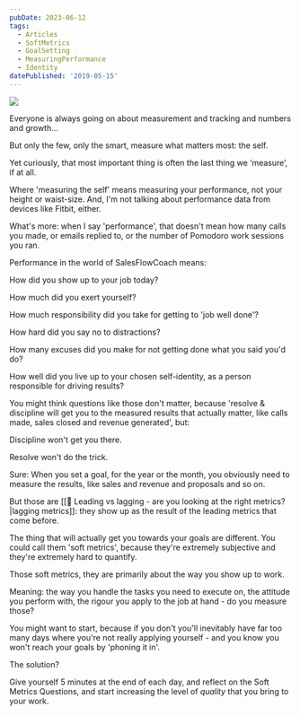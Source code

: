 ```yaml
---
pubDate: 2023-06-12
tags:
  - Articles
  - SoftMetrics
  - GoalSetting
  - MeasuringPerformance
  - Identity
datePublished: '2019-05-15'
---
```


![](Media/SalesFlowCoach.app_Measuring-what-matters_MartinStellar.jpg)

Everyone is always going on about measurement and tracking and numbers and growth...

But only the few, only the smart, measure what matters most: the self.

Yet curiously, that most important thing is often the last thing we ‘measure’, if at all.

Where 'measuring the self' means measuring your performance, not your height or waist-size. And, I'm not talking about performance data from devices like Fitbit, either.

What's more: when I say 'performance', that doesn't mean how many calls you made, or emails replied to, or the number of Pomodoro work sessions you ran.

Performance in the world of SalesFlowCoach means:

How did you show up to your job today?

How much did you exert yourself?

How much responsibility did you take for getting to 'job well done'?

How hard did you say no to distractions?

How many excuses did you make for not getting done what you said you'd do?

How well did you live up to your chosen self-identity, as a person responsible for driving results?

You might think questions like those don't matter, because 'resolve & discipline will get you to the measured results that actually matter, like calls made, sales closed and revenue generated', but:

Discipline won't get you there.

Resolve won't do the trick.

Sure: When you set a goal, for the year or the month, you obviously need to measure the results, like sales and revenue and proposals and so on.

But those are [[📄 Leading vs lagging - are you looking at the right metrics?|lagging metrics]]: they show up as the result of the leading metrics that come before.

The thing that will actually get you towards your goals are different. You could call them 'soft metrics', because they're extremely subjective and they're extremely hard to quantify.

Those soft metrics, they are primarily about the way you show up to work.

Meaning: the way you handle the tasks you need to execute on, the attitude you perform with, the rigour you apply to the job at hand - do you measure those?

You might want to start, because if you don't you'll inevitably have far too many days where you're not really applying yourself - and you know you won't reach your goals by 'phoning it in'.

The solution?

Give yourself 5 minutes at the end of each day, and reflect on the Soft Metrics Questions, and start increasing the level of *quality* that you bring to your work.
